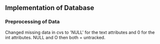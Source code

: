 ## Implementation of Database

### Preprocessing of Data
Changed missing data in cvs to 'NULL' for the text attributes and 0 for the int attributes. NULL and O then both = untracked.
